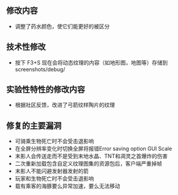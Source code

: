 ## 修改内容
* 调整了药水颜色，使它们能更好的被区分
## 技术性修改
* 按下 F3+S 现在会将动态纹理的内容（如地形图，地图等）存储到 screenshots/debug/
## 实验性特性的修改内容
* 根据社区反馈，改进了弓箭纹样陶片的纹理
## 修复的主要漏洞
* 可骑乘生物死亡时不会受击退影响
* 在全屏分辨率变化时切换全屏将报错Error saving option GUI Scale
* 末影人会传送走而不是受到末地水晶、TNT和凋灵之首爆炸的伤害
* 二次重新加载包含自定义纹理图集的资源包后，客户端严重掉帧
* 末影人不能闪避发射器发射的箭
* 玩家和生物死亡时不会受击退影响
* 载有乘客的海豚要么异常加速，要么无法移动
